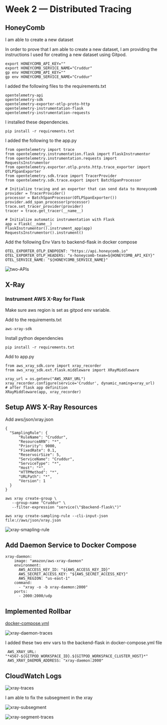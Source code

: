 # Week 2 — Distributed Tracing

## HoneyComb

I am able to create a new dataset

In order to prove that I am able to create a new dataset, I am providing the instructions I used for creating a new dataset using Gitpod.

```
export HONEYCOMB_API_KEY=""
export HONEYCOMB_SERVICE_NAME="Cruddur"
gp env HONEYCOMB_API_KEY=""
gp env HONEYCOMB_SERVICE_NAME="Cruddur"
```

I added the following files to the requirements.txt

```
opentelemetry-api 
opentelemetry-sdk 
opentelemetry-exporter-otlp-proto-http 
opentelemetry-instrumentation-flask 
opentelemetry-instrumentation-requests
```

I installed these dependencies.

```
pip install -r requirements.txt
```

I added the following to the app.py

```
from opentelemetry import trace
from opentelemetry.instrumentation.flask import FlaskInstrumentor
from opentelemetry.instrumentation.requests import RequestsInstrumentor
from opentelemetry.exporter.otlp.proto.http.trace_exporter import OTLPSpanExporter
from opentelemetry.sdk.trace import TracerProvider
from opentelemetry.sdk.trace.export import BatchSpanProcessor
```

```
# Initialize tracing and an exporter that can send data to Honeycomb
provider = TracerProvider()
processor = BatchSpanProcessor(OTLPSpanExporter())
provider.add_span_processor(processor)
trace.set_tracer_provider(provider)
tracer = trace.get_tracer(__name__)
```

```
# Initialize automatic instrumentation with Flask
app = Flask(__name__)
FlaskInstrumentor().instrument_app(app)
RequestsInstrumentor().instrument()
```

Add the following Env Vars to backend-flask in docker compose

```
OTEL_EXPORTER_OTLP_ENDPOINT: "https://api.honeycomb.io"
OTEL_EXPORTER_OTLP_HEADERS: "x-honeycomb-team=${HONEYCOMB_API_KEY}"
OTEL_SERVICE_NAME: "${HONEYCOMB_SERVICE_NAME}"
```

![two-APIs](https://user-images.githubusercontent.com/84492994/222685585-1ec9d193-6b4e-4b6c-ab71-fd254ee20803.jpg)

## X-Ray

### Instrument AWS X-Ray for Flask

Make sure aws region is set as gitpod env variable.

Add to the requirements.txt

```
aws-xray-sdk
```

Install python dependencies

```
pip install -r requirements.txt
```

Add to app.py

```
from aws_xray_sdk.core import xray_recorder
from aws_xray_sdk.ext.flask.middleware import XRayMiddleware

xray_url = os.getenv("AWS_XRAY_URL")
xray_recorder.configure(service='Cruddur', dynamic_naming=xray_url)
# after flask app definition
XRayMiddleware(app, xray_recorder)
```

## Setup AWS X-Ray Resources

Add aws/json/xray.json

```
{
  "SamplingRule": {
      "RuleName": "Cruddur",
      "ResourceARN": "*",
      "Priority": 9000,
      "FixedRate": 0.1,
      "ReservoirSize": 5,
      "ServiceName": "Cruddur",
      "ServiceType": "*",
      "Host": "*",
      "HTTPMethod": "*",
      "URLPath": "*",
      "Version": 1
  }
}
```

```
aws xray create-group \
   --group-name "Cruddur" \
   --filter-expression "service(\"$backend-flask\")"
```

```
aws xray create-sampling-rule --cli-input-json file://aws/json/xray.json
```

![xray-smapling-rule](https://user-images.githubusercontent.com/84492994/222688872-b6f51983-9c92-4f8f-ab45-489e1b3a1418.jpg)

## Add Daemon Service to Docker Compose

```
xray-daemon:
    image: "amazon/aws-xray-daemon"
    environment:
      AWS_ACCESS_KEY_ID: "${AWS_ACCESS_KEY_ID}"
      AWS_SECRET_ACCESS_KEY: "${AWS_SECRET_ACCESS_KEY}"
      AWS_REGION: "us-east-1"
    command:
      - "xray -o -b xray-daemon:2000"
    ports:
      - 2000:2000/udp
```

## Implemented Rollbar

[docker-compose.yml](https://github.com/MohanVaddella/aws-bootcamp-cruddur-2023/blob/main/docker-compose.yml)

![xray-daemon-traces](https://user-images.githubusercontent.com/84492994/222689036-43281988-25c2-48dc-b14f-2125a2aff148.jpg)

I added these two env vars to the backend-flask in docker-compose.yml file

```
 AWS_XRAY_URL: "*4567-${GITPOD_WORKSPACE_ID}.${GITPOD_WORKSPACE_CLUSTER_HOST}*"
 AWS_XRAY_DAEMON_ADDRESS: "xray-daemon:2000"
```

## CloudWatch Logs

![xray-traces](https://user-images.githubusercontent.com/84492994/222689118-e05c2d0b-d743-4ccb-9e01-42c27c302c9b.jpg)

I am able to fix the subsegment in the xray

![xray-subsegment](https://user-images.githubusercontent.com/84492994/222689492-3342a09d-8840-4f8e-b283-3275c30deb45.jpg)

![xray-segment-traces](https://user-images.githubusercontent.com/84492994/222689550-7ea76e10-2c0f-4185-9021-3d63ffaed077.jpg)



